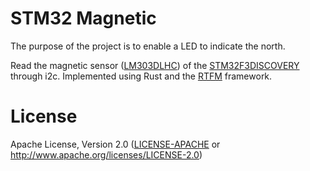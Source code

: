 # STM32 Magnetic

The purpose of the project is to enable a LED to indicate the north.

Read the magnetic sensor ([LM303DLHC](http://www.st.com/en/mems-and-sensors/lsm303dlhc.html)) of the [STM32F3DISCOVERY](http://www.st.com/en/evaluation-tools/stm32f3discovery.html) through i2c. Implemented using Rust and the [RTFM](https://github.com/japaric/cortex-m-rtfm)
framework.

# License

Apache License, Version 2.0 ([LICENSE-APACHE](LICENSE) or
  http://www.apache.org/licenses/LICENSE-2.0)
